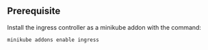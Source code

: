 ## Prerequisite

Install the ingress controller as a minikube addon with the command:

```sh
minikube addons enable ingress
```
